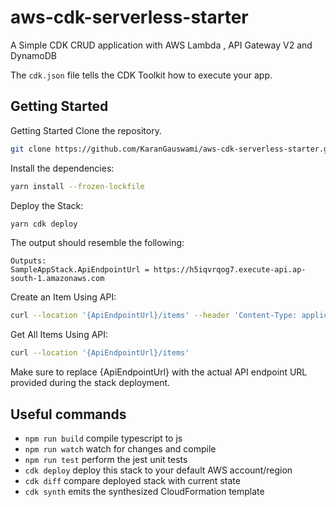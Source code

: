 # aws-cdk-serverless-starter

A Simple CDK CRUD application with AWS Lambda , API Gateway V2 and DynamoDB

The `cdk.json` file tells the CDK Toolkit how to execute your app.

## Getting Started

Getting Started
Clone the repository.

```bash
git clone https://github.com/KaranGauswami/aws-cdk-serverless-starter.git
```

Install the dependencies:

```bash
yarn install --frozen-lockfile
```

Deploy the Stack:

```bash
yarn cdk deploy
```

The output should resemble the following:

```
Outputs:
SampleAppStack.ApiEndpointUrl = https://h5iqvrqog7.execute-api.ap-south-1.amazonaws.com
```

Create an Item Using API:

```bash
curl --location '{ApiEndpointUrl}/items' --header 'Content-Type: application/json' --data '{"Name": "First Item"}'
```

Get All Items Using API:

```bash
curl --location '{ApiEndpointUrl}/items'
```

Make sure to replace {ApiEndpointUrl} with the actual API endpoint URL provided during the stack deployment.

## Useful commands

- `npm run build` compile typescript to js
- `npm run watch` watch for changes and compile
- `npm run test` perform the jest unit tests
- `cdk deploy` deploy this stack to your default AWS account/region
- `cdk diff` compare deployed stack with current state
- `cdk synth` emits the synthesized CloudFormation template
